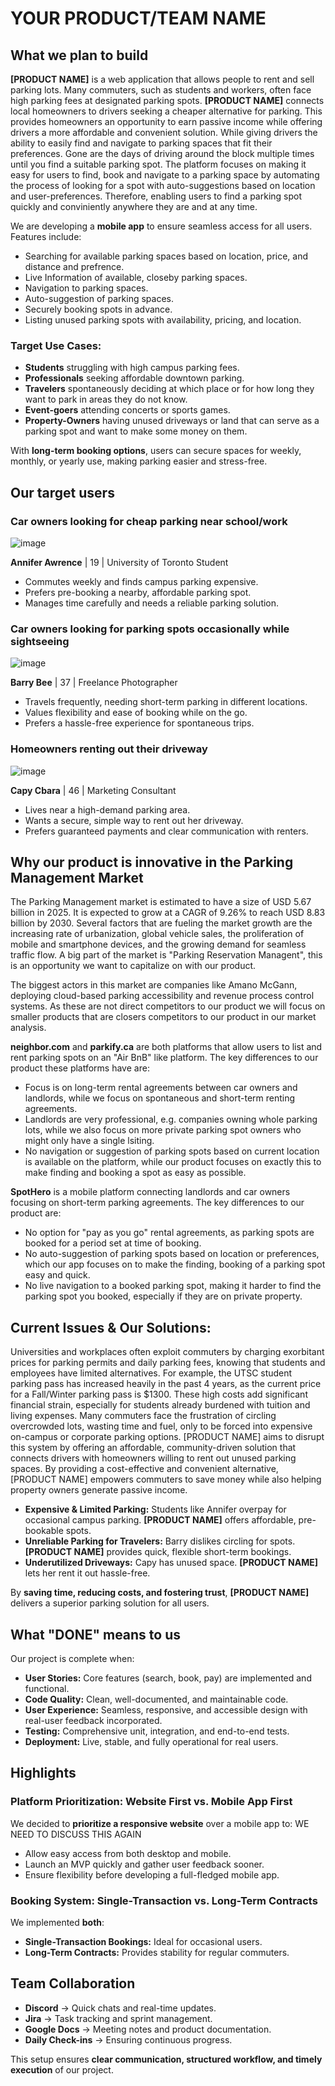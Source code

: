 # YOUR PRODUCT/TEAM NAME

## What we plan to build

**[PRODUCT NAME]** is a web application that allows people to rent and sell parking lots. Many commuters, such as students and workers, often face high parking fees at designated parking spots. **[PRODUCT NAME]** connects local homeowners to drivers seeking a cheaper alternative for parking. This provides homeowners an opportunity to earn passive income while offering drivers a more affordable and convenient solution. While giving drivers the ability to easily find and navigate to parking spaces that fit their preferences. Gone are the days of driving around the block multiple times until you find a suitable parking spot. 
The platform focuses on making it easy for users to find, book and navigate to a parking space by automating the process of looking for a spot with auto-suggestions based on location and user-preferences. Therefore, enabling users to find a parking spot quickly and conviniently anywhere they are and at any time.  

We are developing a **mobile app** to ensure seamless access for all users. Features include:
- Searching for available parking spaces based on location, price, and distance and prefrence.
- Live Information of available, closeby parking spaces. 
- Navigation to parking spaces.
- Auto-suggestion of parking spaces.
- Securely booking spots in advance.
- Listing unused parking spots with availability, pricing, and location.

### Target Use Cases:
- **Students** struggling with high campus parking fees.
- **Professionals** seeking affordable downtown parking.
- **Travelers** spontaneously deciding at which place or for how long they want to park in areas they do not know.
- **Event-goers** attending concerts or sports games.
- **Property-Owners** having unused driveways or land that can serve as a parking spot and want to make some money on them.

With **long-term booking options**, users can secure spaces for weekly, monthly, or yearly use, making parking easier and stress-free.

## Our target users

### **Car owners looking for cheap parking near school/work**
![image](https://github.com/user-attachments/assets/475778d6-bcd6-40f9-a367-5ee0db55b55c)

**Annifer Awrence** | 19 | University of Toronto Student
- Commutes weekly and finds campus parking expensive.
- Prefers pre-booking a nearby, affordable parking spot.
- Manages time carefully and needs a reliable parking solution.

### **Car owners looking for parking spots occasionally while sightseeing**
![image](https://github.com/user-attachments/assets/ef94ae3e-a733-4a1e-a94f-c5d965d3d4df)

**Barry Bee** | 37 | Freelance Photographer
- Travels frequently, needing short-term parking in different locations.
- Values flexibility and ease of booking while on the go.
- Prefers a hassle-free experience for spontaneous trips.

### **Homeowners renting out their driveway**
![image](https://github.com/user-attachments/assets/b91c06be-edee-4d7d-aae1-6ebb58ec1b68)

**Capy Cbara** | 46 | Marketing Consultant
- Lives near a high-demand parking area.
- Wants a secure, simple way to rent out her driveway.
- Prefers guaranteed payments and clear communication with renters.

## Why our product is innovative in the Parking Management Market
The Parking Management market is estimated to have a size of USD 5.67 billion in 2025. It is expected to grow at a CAGR of 9.26% to reach USD 8.83 billion by 2030. Several factors that are fueling the market growth are the increasing rate of urbanization, global vehicle sales, the proliferation of mobile and smartphone devices, and the growing demand for seamless traffic flow. A big part of the market is "Parking Reservation Managent", this is an opportunity we want to capitalize on with our product.

The biggest actors in this market are companies like Amano McGann, deploying cloud-based parking accessibility and revenue process control systems. As these are not direct competitors to our product we will focus on smaller products that are closers competitors to our product in our market analysis.

**neighbor.com** and **parkify.ca** are both platforms that allow users to list and rent parking spots on an "Air BnB" like platform. 
The key differences to our product these platforms have are:
- Focus is on long-term rental agreements between car owners and landlords, while we focus on spontaneous and short-term renting agreements.
- Landlords are very professional, e.g. companies owning whole parking lots, while we also focus on more private parking spot owners who might only have a single lsiting.
- No navigation or suggestion of parking spots based on current location is available on the platform, while our product focuses on exactly this to make finding and booking a spot as easy as possible.

**SpotHero** is a mobile platform connecting landlords and car owners focusing on short-term parking agreements. The key differences to our product are:
- No option for "pay as you go" rental agreements, as parking spots are booked for a period set at time of booking.
- No auto-suggestion of parking spots based on location or preferences, which our app focuses on to make the finding, booking of a parking spot easy and quick.
- No live navigation to a booked parking spot, making it harder to find the parking spot you booked, especially if they are on private property.


## **Current Issues & Our Solutions:**
Universities and workplaces often exploit commuters by charging exorbitant prices for parking permits and daily parking fees, knowing that students and employees have limited alternatives. For example, the UTSC student parking pass has increased heavily in the past 4 years, as the current price for a Fall/Winter parking pass is $1300. These high costs add significant financial strain, especially for students already burdened with tuition and living expenses. Many commuters face the frustration of circling overcrowded lots, wasting time and fuel, only to be forced into expensive on-campus or corporate parking options. [PRODUCT NAME] aims to disrupt this system by offering an affordable, community-driven solution that connects drivers with homeowners willing to rent out unused parking spaces. By providing a cost-effective and convenient alternative, [PRODUCT NAME] empowers commuters to save money while also helping property owners generate passive income.








- **Expensive & Limited Parking:** Students like Annifer overpay for occasional campus parking. **[PRODUCT NAME]** offers affordable, pre-bookable spots.
- **Unreliable Parking for Travelers:** Barry dislikes circling for spots. **[PRODUCT NAME]** provides quick, flexible short-term bookings.
- **Underutilized Driveways:** Capy has unused space. **[PRODUCT NAME]** lets her rent it out hassle-free.

By **saving time, reducing costs, and fostering trust**, **[PRODUCT NAME]** delivers a superior parking solution for all users.

## What "DONE" means to us

Our project is complete when:
- **User Stories:** Core features (search, book, pay) are implemented and functional.
- **Code Quality:** Clean, well-documented, and maintainable code.
- **User Experience:** Seamless, responsive, and accessible design with real-user feedback incorporated.
- **Testing:** Comprehensive unit, integration, and end-to-end tests.
- **Deployment:** Live, stable, and fully operational for real users.

## Highlights

### **Platform Prioritization: Website First vs. Mobile App First**
We decided to **prioritize a responsive website** over a mobile app to: WE NEED TO DISCUSS THIS AGAIN
- Allow easy access from both desktop and mobile.
- Launch an MVP quickly and gather user feedback sooner.
- Ensure flexibility before developing a full-fledged mobile app.

### **Booking System: Single-Transaction vs. Long-Term Contracts**
We implemented **both**:
- **Single-Transaction Bookings:** Ideal for occasional users.
- **Long-Term Contracts:** Provides stability for regular commuters.

## Team Collaboration
- **Discord** → Quick chats and real-time updates.
- **Jira** → Task tracking and sprint management.
- **Google Docs** → Meeting notes and product documentation.
- **Daily Check-ins** → Ensuring continuous progress.

This setup ensures **clear communication, structured workflow, and timely execution** of our project.

